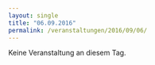 ```yaml
---
layout: single
title: "06.09.2016"
permalink: /veranstaltungen/2016/09/06/
---
```


Keine Veranstaltung an diesem Tag.
